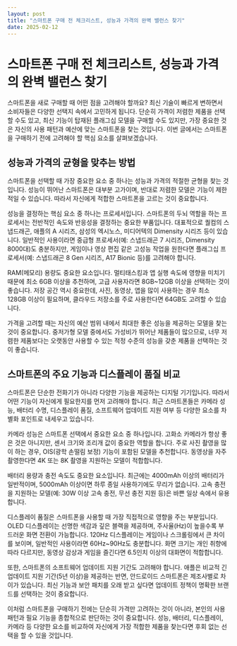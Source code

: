 ```yaml
---
layout: post
title: "스마트폰 구매 전 체크리스트, 성능과 가격의 완벽 밸런스 찾기"
date: 2025-02-12
---
```


# 스마트폰 구매 전 체크리스트, 성능과 가격의 완벽 밸런스 찾기

스마트폰을 새로 구매할 때 어떤 점을 고려해야 할까요? 최신 기술이 빠르게 변하면서 소비자들은 다양한 선택지 속에서 고민하게 됩니다. 단순히 가격이 저렴한 제품을 선택할 수도 있고, 최신 기능이 탑재된 플래그십 모델을 구매할 수도 있지만, 가장 중요한 것은 자신의 사용 패턴과 예산에 맞는 스마트폰을 찾는 것입니다. 이번 글에서는 스마트폰을 구매하기 전에 고려해야 할 핵심 요소를 살펴보겠습니다.

## 성능과 가격의 균형을 맞추는 방법

스마트폰을 선택할 때 가장 중요한 요소 중 하나는 성능과 가격의 적절한 균형을 찾는 것입니다. 성능이 뛰어난 스마트폰은 대부분 고가이며, 반대로 저렴한 모델은 기능이 제한적일 수 있습니다. 따라서 자신에게 적합한 스마트폰을 고르는 것이 중요합니다.

성능을 결정하는 핵심 요소 중 하나는 프로세서입니다. 스마트폰의 두뇌 역할을 하는 프로세서는 전반적인 속도와 반응성을 결정하는 중요한 부품입니다. 대표적으로 퀄컴의 스냅드래곤, 애플의 A 시리즈, 삼성의 엑시노스, 미디어텍의 Dimensity 시리즈 등이 있습니다. 일반적인 사용이라면 중급형 프로세서(예: 스냅드래곤 7 시리즈, Dimensity 8000대)도 충분하지만, 게임이나 영상 편집 같은 고성능 작업을 원한다면 플래그십 프로세서(예: 스냅드래곤 8 Gen 시리즈, A17 Bionic 등)를 고려해야 합니다.

RAM(메모리) 용량도 중요한 요소입니다. 멀티태스킹과 앱 실행 속도에 영향을 미치기 때문에 최소 6GB 이상을 추천하며, 고급 사용자라면 8GB~12GB 이상을 선택하는 것이 좋습니다. 저장 공간 역시 중요한데, 사진, 동영상, 앱을 많이 사용하는 경우 최소 128GB 이상이 필요하며, 클라우드 저장소를 주로 사용한다면 64GB도 고려할 수 있습니다.

가격을 고려할 때는 자신의 예산 범위 내에서 최대한 좋은 성능을 제공하는 모델을 찾는 것이 중요합니다. 중저가형 모델 중에서도 가성비가 뛰어난 제품들이 많으므로, 너무 저렴한 제품보다는 오랫동안 사용할 수 있는 적정 수준의 성능을 갖춘 제품을 선택하는 것이 좋습니다.

## 스마트폰의 주요 기능과 디스플레이 품질 비교

스마트폰은 단순한 전화기가 아니라 다양한 기능을 제공하는 디지털 기기입니다. 따라서 어떤 기능이 자신에게 필요한지를 먼저 고려해야 합니다. 최근 스마트폰들은 카메라 성능, 배터리 수명, 디스플레이 품질, 소프트웨어 업데이트 지원 여부 등 다양한 요소를 차별화 포인트로 내세우고 있습니다.

카메라 성능은 스마트폰 선택에서 중요한 요소 중 하나입니다. 고화소 카메라가 항상 좋은 것은 아니지만, 센서 크기와 조리개 값이 중요한 역할을 합니다. 주로 사진 촬영을 많이 하는 경우, OIS(광학 손떨림 보정) 기능이 포함된 모델을 추천합니다. 동영상을 자주 촬영한다면 4K 또는 8K 촬영을 지원하는 모델이 적합합니다.

배터리 용량과 충전 속도도 중요한 요소입니다. 최근에는 4000mAh 이상의 배터리가 일반적이며, 5000mAh 이상이면 하루 종일 사용하기에도 무리가 없습니다. 고속 충전을 지원하는 모델(예: 30W 이상 고속 충전, 무선 충전 지원 등)은 바쁜 일상 속에서 유용합니다.

디스플레이 품질은 스마트폰을 사용할 때 가장 직접적으로 영향을 주는 부분입니다. OLED 디스플레이는 선명한 색감과 깊은 블랙을 제공하며, 주사율(Hz)이 높을수록 부드러운 화면 전환이 가능합니다. 120Hz 디스플레이는 게임이나 스크롤링에서 큰 차이를 보이며, 일반적인 사용이라면 60Hz~90Hz도 충분합니다. 화면 크기는 개인 취향에 따라 다르지만, 동영상 감상과 게임을 즐긴다면 6.5인치 이상의 대화면이 적합합니다.

또한, 스마트폰의 소프트웨어 업데이트 지원 기간도 고려해야 합니다. 애플은 비교적 긴 업데이트 지원 기간(5년 이상)을 제공하는 반면, 안드로이드 스마트폰은 제조사별로 차이가 있습니다. 최신 기능과 보안 패치를 오래 받고 싶다면 업데이트 정책이 명확한 브랜드를 선택하는 것이 중요합니다.

이처럼 스마트폰을 구매하기 전에는 단순히 가격만 고려하는 것이 아니라, 본인의 사용 패턴과 필요 기능을 종합적으로 판단하는 것이 중요합니다. 성능, 배터리, 디스플레이, 카메라 등 다양한 요소를 비교하여 자신에게 가장 적합한 제품을 찾는다면 후회 없는 선택을 할 수 있을 것입니다.
